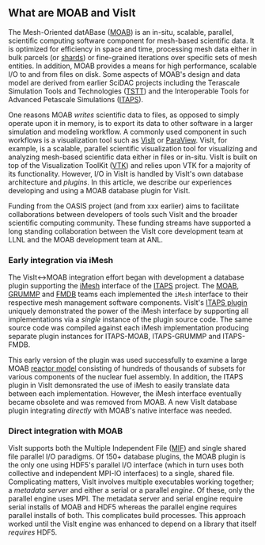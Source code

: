 ## What are MOAB and VisIt
The Mesh-Oriented datABase ([MOAB](https://sigma.mcs.anl.gov/moab-library/)) is an in-situ, scalable, parallel, scientific computing software component for mesh-based scientific data.
It is optimized for efficiency in space and time, processing mesh data either in bulk parcels (or [shards](https://en.wikipedia.org/wiki/Shard_(database_architecture))) or fine-grained iterations over specific sets of mesh entities.
In addition, MOAB provides a means for high performance, scalable I/O to and from files on disk.
Some aspects of MOAB's design and data model are derived from earlier SciDAC projects including the Terascale Simulation Tools and Technologies ([TSTT](https://www.researchgate.net/publication/259197545_The_TSTTM_Interface)) and the Interoperable Tools for Advanced Petascale Simulations ([ITAPS](https://www.osti.gov/biblio/971531/)).

One reasons MOAB *writes* scientific data to files, as opposed to simply operate upon it in memory, is to export its data to other software in a larger simulation and modeling workflow.
A commonly used component in such workflows is a visualization tool such as [VisIt](https://visit.llnl.gov) or [ParaView](https://www.paraview.org).
VisIt, for example, is a scalable, parallel scientific visualization tool for visualizing and analyzing mesh-based scientific data either in files or in-situ.
VisIt is built on top of the Visualization ToolKit ([VTK](https://vtk.org)) and relies upon VTK for a majority of its functionality.
However, I/O in VisIt is handled by VisIt's own database architecture and *plugins*.
In this article, we describe our experiences developing and using a MOAB database plugin for VisIt.

Funding from the OASIS project (and from xxx earlier) aims to facilitate collaborations between developers of tools such VisIt and the broader scientific computing community.
These funding streams have supported a long standing collaboration between the VisIt core development team at LLNL and the MOAB development team at ANL.

### Early integration via iMesh
The VisIt<->MOAB integration effort began with development a database plugin supporting the [iMesh](https://markcmiller86.github.io/ITAPS/software/iMesh_html/i_mesh_8h.html) interface of the [ITAPS]() project.
The [MOAB](https://sigma.mcs.anl.gov/moab-library/), [GRUMMP](https://www.researchgate.net/publication/254313656_GRUMMP_User's_Guide) and [FMDB](https://scorec.rpi.edu/FMDB/) teams each implemented the `iMesh` interface to their respective mesh management software components.
VisIt's [ITAPS plugin](https://github.com/visit-dav/visit/blob/2.10RC/src/databases/ITAPS_C/avtITAPS_CFileFormat.C) uniquely demonstrated the power of the iMesh interface by supporting all implementations via a *single* instance of the plugin source code.
The same source code was compiled against each iMesh implementation producing separate plugin instances for ITAPS-MOAB, ITAPS-GRUMMP and ITAPS-FMDB.

This early version of the plugin was used successfully to examine a large MOAB [reactor model](https://publications.anl.gov/anlpubs/2013/10/76766.pdf#page=12) consisting of hundreds of thousands of subsets for various components of the nuclear fuel assembly.
In addition, the ITAPS plugin in VisIt demonsrated the use of iMesh to easily translate data between each implementation.
However, the iMesh interface eventually became obsolete and was removed from MOAB.
A new VisIt database plugin integrating *directly* with MOAB's native interface was needed.

### Direct integration with MOAB

VisIt supports both the Multiple Independent File ([MIF](https://www.hdfgroup.org/2017/03/21/mif-parallel-io-with-hdf5/)) and single shared file parallel I/O paradigms.
Of 150+ database plugins, the MOAB plugin is the only one using HDF5's parallel I/O interface (which in turn uses both collective and independent MPI-IO interfaces) to a single, shared file.
Complicating matters, VisIt involves multiple executables working together; a *metadata server* and either a serial or a parallel *engine*.
Of these, only the parallel engine uses MPI.
The metadata server and serial engine require serial installs of MOAB and HDF5 whereas the parallel engine requires parallel installs of both.
This complicates build processes.
This approach worked until the VisIt engine was enhanced to depend on a library that itself *requires* HDF5.












